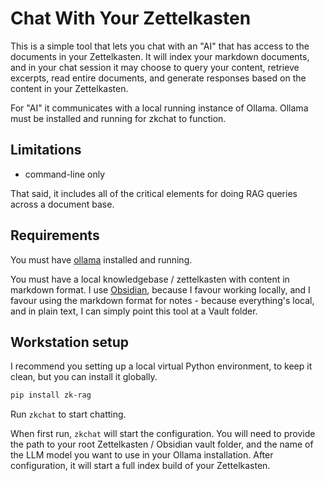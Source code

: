 # Chat With Your Zettelkasten

This is a simple tool that lets you chat with an "AI" that has access to the documents in your Zettelkasten. It will
index your markdown documents, and in your chat session it may choose to query your content, retrieve excerpts, read
entire documents, and generate responses based on the content in your Zettelkasten.

For "AI" it communicates with a local running instance of Ollama. Ollama must be installed and running for zkchat to
function.

## Limitations

- command-line only

That said, it includes all of the critical elements for doing RAG queries across a document base.

## Requirements

You must have [ollama](https://ollama.com/) installed and running.

You must have a local knowledgebase / zettelkasten with content in markdown format. I
use [Obsidian](https://obsidian.md/), because I favour working locally, and I favour using the markdown format for
notes - because everything's local, and in plain text, I can simply point this tool at a Vault folder.

## Workstation setup

I recommend you setting up a local virtual Python environment, to keep it clean, but you can install it globally.

```bash
pip install zk-rag
```

Run `zkchat` to start chatting.

When first run, `zkchat` will start the configuration. You will need to provide the path to your root Zettelkasten /
Obsidian vault folder, and the name of the LLM model you want to use in your Ollama installation. After configuration,
it will start a full index build of your Zettelkasten.
